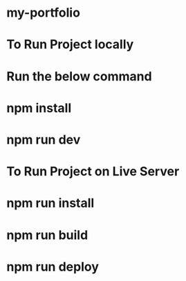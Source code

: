 # my-portfolio

# To Run Project locally 
# Run the below command

# npm install

# npm run dev

# To Run Project on Live Server

# npm run install

# npm run build

# npm run deploy




